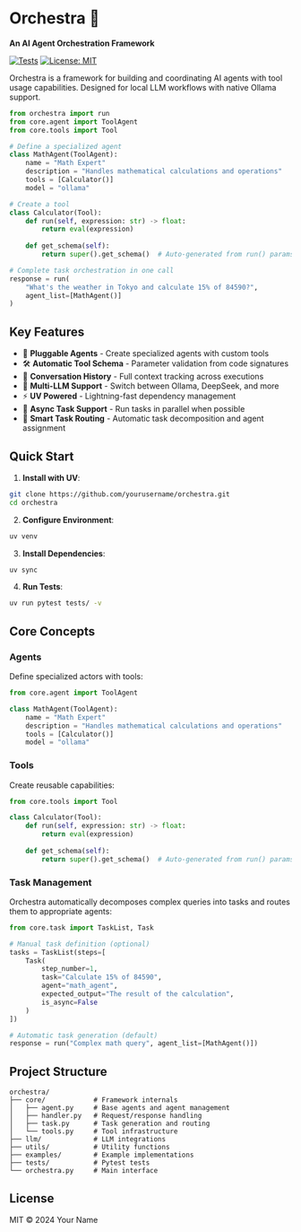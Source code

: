 # Orchestra 🎻

**An AI Agent Orchestration Framework**

[![Tests](https://github.com/yourusername/orchestra/actions/workflows/tests.yml/badge.svg)](https://github.com/yourusername/orchestra/actions)
[![License: MIT](https://img.shields.io/badge/License-MIT-blue.svg)](https://opensource.org/licenses/MIT)

Orchestra is a framework for building and coordinating AI agents with tool usage capabilities. Designed for local LLM workflows with native Ollama support.

```python
from orchestra import run
from core.agent import ToolAgent
from core.tools import Tool

# Define a specialized agent
class MathAgent(ToolAgent):
    name = "Math Expert"
    description = "Handles mathematical calculations and operations"
    tools = [Calculator()]
    model = "ollama"

# Create a tool
class Calculator(Tool):
    def run(self, expression: str) -> float:
        return eval(expression)
    
    def get_schema(self):
        return super().get_schema()  # Auto-generated from run() params

# Complete task orchestration in one call
response = run(
    "What's the weather in Tokyo and calculate 15% of 84590?",
    agent_list=[MathAgent()]
)
```

## Key Features

- 🧩 **Pluggable Agents** - Create specialized agents with custom tools
- 🛠️ **Automatic Tool Schema** - Parameter validation from code signatures
- 🔄 **Conversation History** - Full context tracking across executions
- 🤖 **Multi-LLM Support** - Switch between Ollama, DeepSeek, and more
- ⚡ **UV Powered** - Lightning-fast dependency management
- 🔄 **Async Task Support** - Run tasks in parallel when possible
- 🎯 **Smart Task Routing** - Automatic task decomposition and agent assignment

## Quick Start

1. **Install with UV**:

```bash
git clone https://github.com/yourusername/orchestra.git
cd orchestra
```

2. **Configure Environment**:

```bash
uv venv
```

3. **Install Dependencies**:

```bash
uv sync
```

4. **Run Tests**:

```bash
uv run pytest tests/ -v
```

## Core Concepts

### Agents

Define specialized actors with tools:

```python
from core.agent import ToolAgent

class MathAgent(ToolAgent):
    name = "Math Expert"
    description = "Handles mathematical calculations and operations"
    tools = [Calculator()]
    model = "ollama"
```

### Tools

Create reusable capabilities:

```python
from core.tools import Tool

class Calculator(Tool):
    def run(self, expression: str) -> float:
        return eval(expression)
    
    def get_schema(self):
        return super().get_schema()  # Auto-generated from run() params
```

### Task Management

Orchestra automatically decomposes complex queries into tasks and routes them to appropriate agents:

```python
from core.task import TaskList, Task

# Manual task definition (optional)
tasks = TaskList(steps=[
    Task(
        step_number=1,
        task="Calculate 15% of 84590",
        agent="math_agent",
        expected_output="The result of the calculation",
        is_async=False
    )
])

# Automatic task generation (default)
response = run("Complex math query", agent_list=[MathAgent()])
```

## Project Structure

```
orchestra/
├── core/            # Framework internals
│   ├── agent.py     # Base agents and agent management
│   ├── handler.py   # Request/response handling
│   ├── task.py      # Task generation and routing
│   └── tools.py     # Tool infrastructure
├── llm/             # LLM integrations
├── utils/           # Utility functions
├── examples/        # Example implementations
├── tests/           # Pytest tests
└── orchestra.py     # Main interface
```

## License

MIT © 2024 Your Name
